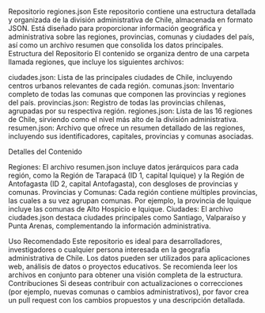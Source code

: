 Repositorio regiones.json
Este repositorio contiene una estructura detallada y organizada de la división administrativa de Chile, almacenada en formato JSON. Está diseñado para proporcionar información geográfica y administrativa sobre las regiones, provincias, comunas y ciudades del país, así como un archivo resumen que consolida los datos principales.
Estructura del Repositorio
El contenido se organiza dentro de una carpeta llamada regiones, que incluye los siguientes archivos:

ciudades.json: Lista de las principales ciudades de Chile, incluyendo centros urbanos relevantes de cada región.
comunas.json: Inventario completo de todas las comunas que componen las provincias y regiones del país.
provincias.json: Registro de todas las provincias chilenas, agrupadas por su respectiva región.
regiones.json: Lista de las 16 regiones de Chile, sirviendo como el nivel más alto de la división administrativa.
resumen.json: Archivo que ofrece un resumen detallado de las regiones, incluyendo sus identificadores, capitales, provincias y comunas asociadas.

Detalles del Contenido

Regiones: El archivo resumen.json incluye datos jerárquicos para cada región, como la Región de Tarapacá (ID 1, capital Iquique) y la Región de Antofagasta (ID 2, capital Antofagasta), con desgloses de provincias y comunas.
Provincias y Comunas: Cada región contiene múltiples provincias, las cuales a su vez agrupan comunas. Por ejemplo, la provincia de Iquique incluye las comunas de Alto Hospicio e Iquique.
Ciudades: El archivo ciudades.json destaca ciudades principales como Santiago, Valparaíso y Punta Arenas, complementando la información administrativa.

Uso Recomendado
Este repositorio es ideal para desarrolladores, investigadores o cualquier persona interesada en la geografía administrativa de Chile. Los datos pueden ser utilizados para aplicaciones web, análisis de datos o proyectos educativos. Se recomienda leer los archivos en conjunto para obtener una visión completa de la estructura.
Contribuciones
Si deseas contribuir con actualizaciones o correcciones (por ejemplo, nuevas comunas o cambios administrativos), por favor crea un pull request con los cambios propuestos y una descripción detallada.
